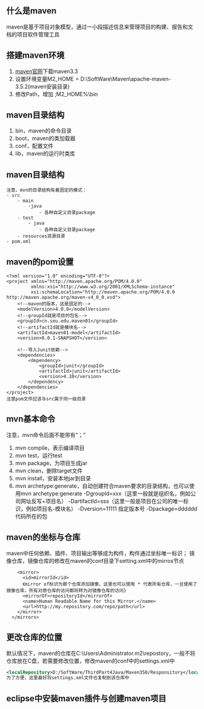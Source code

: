 ## 什么是maven
maven是基于项目对象模型，通过一小段描述信息来管理项目的构建、报告和文档的项目软件管理工具

## 搭建maven环境
1. [maven官网](http://maven.apache.org/download.cgi)下载maven3.3
2. 设置环境变量M2_HOME = D:\SoftWare\Maven\apache-maven-3.5.2(maven安装目录)
2. 修改Path，增加   ;M2_HOME%\bin

## maven目录结构
1. bin，maven的命令目录
2. boot，maven的类加载器
3. conf，配置文件
3. lib，maven的运行时类库

## maven目录结构
```
注意，mvn的目录结构有着固定的模式：
- src
    - main
        -java
            - 各种自定义目录package
    - test
        - java
            - 各种自定义目录package
    - resources资源目录
- pom.xml
```

## maven的pom设置
```
<?xml version="1.0" encoding="UTF-8"?>
<project xmlns="http://maven.apache.org/POM/4.0.0"
         xmlns:xsi="http://www.w3.org/2001/XMLSchema-instance"
         xsi:schemaLocation="http://maven.apache.org/POM/4.0.0 http://maven.apache.org/maven-v4_0_0.xsd">
	<!--maven的版本，这是固定的-->
	<modelVersion>4.0.0</modelVersion>
	<!--groupId就是项目的包名-->
	<groupId>cn.seu.edu.maven01</groupId>
	<!--artifactId就是模块名-->
	<artifactId>maven01-model</artifactId>
	<version>0.0.1-SNAPSHOT</version>
	
	<!--导入Junit依赖-->
	<dependencies>
		<dependency>
			<groupId>junit</groupId>
			<artifactId>junit</artifactId>
			<version>4.10</version>
		</dependency>
	</dependencies>
</project>
注意pom文件应该与src属于同一级目录
```

## mvn基本命令
注意，mvn命令后面不能带有“；”
1. mvn compile，表示编译项目
2. mvn test，运行test
3. mvn package，为项目生成jar
4. mvn clean，删除target文件
5. mvn install，安装本地jar到目录
6. mvn archetype:generate，自动创建符合maven要求的目录结构，也可以使用mvn archetype:generate -DgroupId=xxx（这里一般就是组织名，例如公司网址反写+项目名） -DartifactId=sss（这里一般是项目在公司的唯一标识，例如项目名-模块名） -Dversion=11111 指定版本号 -Dpackage=dddddd代码所在的包

## maven的坐标与仓库
maven中任何依赖、插件、项目输出等够成为构件，构件通过坐标唯一标识；
镜像仓库，镜像仓库的修改在maven的conf目录下setting.xml中的mirros节点
```
    <mirror>
      <id>mirrorId</id>
	  《mirror of标识为那个仓库添加镜像，这里也可以使用 * 代表所有仓库，一旦使用了镜像仓库，所有对原仓库的访问都将转为对镜像仓库的访问》
      <mirrorOf>repositoryId</mirrorOf>
      <name>Human Readable Name for this Mirror.</name>
      <url>http://my.repository.com/repo/path</url>
    </mirror>
  </mirrors>
```

## 更改仓库的位置
默认情况下，maven的仓库在C:\Users\Administrator\.m2\repostory，一般不将仓库放在C盘，若需要修改位置，修改maven的conf中的settings.xml中
```xml
<localRepository>D:/SoftWare/ThirdPart4Java/Maven350/Responsitory</localRepository>
为了方便，这里最好将settings.xml文件也复制到该仓库中
```

## eclipse中安装maven插件与创建maven项目